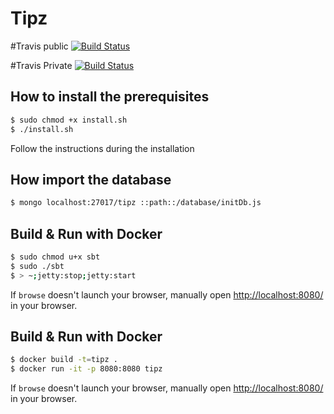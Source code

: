 # Tipz #

#Travis public [![Build Status](https://travis-ci.org/NeaFTW/tipz.svg?branch=master)](https://travis-ci.org/NeaFTW/tipz)

#Travis Private [![Build Status](https://travis-ci.com/NeaFTW/tipz.svg?token=rmCpxryC3znpRh9uHNKP&branch=master)](https://travis-ci.com/NeaFTW/tipz)

## How to install the prerequisites ##

```sh
$ sudo chmod +x install.sh
$ ./install.sh
```

Follow the instructions during the installation


## How import the database ##

```sh
$ mongo localhost:27017/tipz ::path::/database/initDb.js
```

## Build & Run with Docker ##

```sh
$ sudo chmod u+x sbt
$ sudo ./sbt
$ > ~;jetty:stop;jetty:start
```

If `browse` doesn't launch your browser, manually open [http://localhost:8080/](http://localhost) in your browser.

## Build & Run with Docker ##

```sh
$ docker build -t=tipz .
$ docker run -it -p 8080:8080 tipz
```

If `browse` doesn't launch your browser, manually open [http://localhost:8080/](http://localhost:8080/tipz) in your browser.
